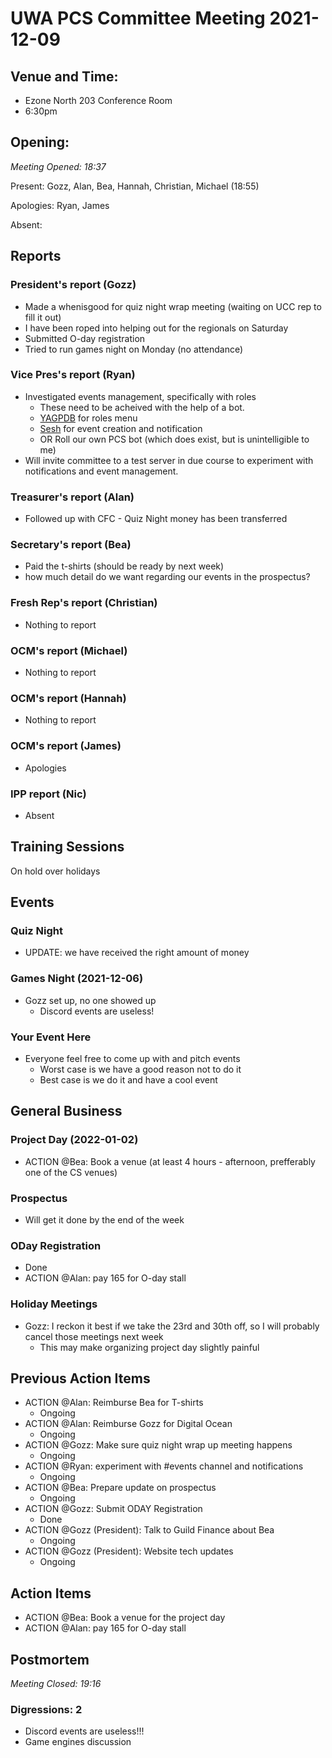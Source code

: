 # UWA PCS Committee Meeting 2021-12-09

## Venue and Time:
- Ezone North 203 Conference Room 
- 6:30pm 


## Opening: 

*Meeting Opened: 18:37* 

Present: Gozz, Alan, Bea, Hannah, Christian, Michael (18:55)

Apologies: Ryan, James

Absent:


## Reports

### President's report (Gozz)
- Made a whenisgood for quiz night wrap meeting (waiting on UCC rep to fill it out)
- I have been roped into helping out for the regionals on Saturday
- Submitted O-day registration
- Tried to run games night on Monday (no attendance)

### Vice Pres's report (Ryan)
- Investigated events management, specifically with roles
  - These need to be acheived with the help of a bot. 
  - [YAGPDB](https://yagpdb.xyz/) for roles menu
  - [Sesh](https://sesh.fyi/) for event creation and notification
  - OR Roll our own PCS bot (which does exist, but is unintelligible to me)
- Will invite committee to a test server in due course to experiment with notifications 
  and event management. 

### Treasurer's report (Alan)
- Followed up with CFC - Quiz Night money has been transferred

### Secretary's report (Bea)
- Paid the t-shirts (should be ready by next week)
- how much detail do we want regarding our events in the prospectus?

### Fresh Rep's report (Christian)
- Nothing to report

### OCM's report (Michael)
- Nothing to report

### OCM's report (Hannah)
- Nothing to report

### OCM's report (James)
- Apologies

### IPP report (Nic)
- Absent


## Training Sessions
On hold over holidays

## Events

### Quiz Night 
- UPDATE: we have received the right amount of money

### Games Night (2021-12-06) 
- Gozz set up, no one showed up
    - Discord events are useless!

### Your Event Here
- Everyone feel free to come up with and pitch events
    - Worst case is we have a good reason not to do it
    - Best case is we do it and have a cool event

## General Business

### Project Day (2022-01-02)
- ACTION @Bea: Book a venue (at least 4 hours - afternoon, prefferably one of the CS venues)

### Prospectus
- Will get it done by the end of the week

### ODay Registration
- Done
- ACTION @Alan: pay 165 for O-day stall

### Holiday Meetings
- Gozz: I reckon it best if we take the 23rd and 30th off, so I will probably cancel those meetings next week
    - This may make organizing project day slightly painful

## Previous Action Items
- ACTION @Alan: Reimburse Bea for T-shirts
    - Ongoing
- ACTION @Alan: Reimburse Gozz for Digital Ocean
    - Ongoing
- ACTION @Gozz: Make sure quiz night wrap up meeting happens
    - Ongoing
- ACTION @Ryan: experiment with #events channel and notifications
    - Ongoing
- ACTION @Bea: Prepare update on prospectus
    - Ongoing
- ACTION @Gozz: Submit ODAY Registration
    - Done
- ACTION @Gozz (President): Talk to Guild Finance about Bea
    - Ongoing
- ACTION @Gozz (President): Website tech updates
    - Ongoing

## Action Items
- ACTION @Bea: Book a venue for the project day
- ACTION @Alan: pay 165 for O-day stall


## Postmortem

*Meeting Closed: 19:16*

### Digressions: 2
- Discord events are useless!!!
- Game engines discussion

